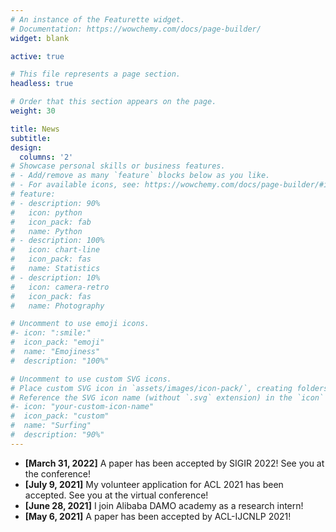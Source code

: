 ```yaml
---
# An instance of the Featurette widget.
# Documentation: https://wowchemy.com/docs/page-builder/
widget: blank

active: true

# This file represents a page section.
headless: true

# Order that this section appears on the page.
weight: 30

title: News
subtitle:
design:
  columns: '2'
# Showcase personal skills or business features.
# - Add/remove as many `feature` blocks below as you like.
# - For available icons, see: https://wowchemy.com/docs/page-builder/#icons
# feature:
# - description: 90%
#   icon: python
#   icon_pack: fab
#   name: Python
# - description: 100%
#   icon: chart-line
#   icon_pack: fas
#   name: Statistics
# - description: 10%
#   icon: camera-retro
#   icon_pack: fas
#   name: Photography

# Uncomment to use emoji icons.
#- icon: ":smile:"
#  icon_pack: "emoji"
#  name: "Emojiness"
#  description: "100%"  

# Uncomment to use custom SVG icons.
# Place custom SVG icon in `assets/images/icon-pack/`, creating folders if necessary.
# Reference the SVG icon name (without `.svg` extension) in the `icon` field.
#- icon: "your-custom-icon-name"
#  icon_pack: "custom"
#  name: "Surfing"
#  description: "90%"
---
```

* **\[March 31, 2022\]** A paper has been accepted by SIGIR 2022! See you at the conference! 
* **\[July 9, 2021\]** My volunteer application for ACL 2021 has been accepted. See you at the virtual conference!
* **\[June 28, 2021\]** I join Alibaba DAMO academy as a research intern! 
* **\[May 6, 2021\]** A paper has been accepted by ACL-IJCNLP 2021!